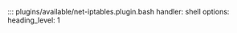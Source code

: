 ::: plugins/available/net-iptables.plugin.bash
    handler: shell
    options:
      heading_level: 1